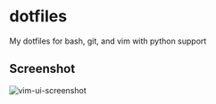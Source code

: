 # dotfiles 

My dotfiles for bash, git, and vim with python support

## Screenshot
![vim-ui-screenshot](http://i.imgur.com/mW9enHJ.png)

